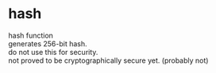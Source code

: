 # hash
hash function\
generates 256-bit hash.\
do not use this for security.\
not proved to be cryptographically secure yet. (probably not)
